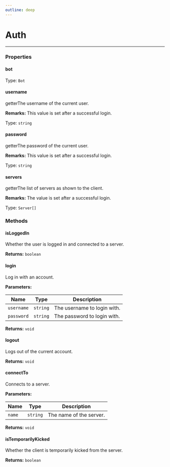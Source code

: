 ```yaml
---
outline: deep
---
```


# Auth 

---

### Properties

#### bot

Type: `Bot`

#### username

​<Badge type="info">getter</Badge>The username of the current user.

**Remarks:** This value is set after a successful login.

Type: `string`

#### password

​<Badge type="info">getter</Badge>The password of the current user.

**Remarks:** This value is set after a successful login.

Type: `string`

#### servers

​<Badge type="info">getter</Badge>The list of servers as shown to the client.

**Remarks:** The value is set after a successful login.

Type: `Server[]`

### Methods

#### isLoggedIn

Whether the user is logged in and connected to a server.

**Returns:** `boolean`

#### login

Log in with an account.

**Parameters:**

| Name | Type | Description |
|------|------|-------------|
| `username` | `string` | The username to login with. |
| `password` | `string` | The password to login with. |

**Returns:** `void`

#### logout

Logs out of the current account.

**Returns:** `void`

#### connectTo

Connects to a server.

**Parameters:**

| Name | Type | Description |
|------|------|-------------|
| `name` | `string` | The name of the server. |

**Returns:** `void`

#### isTemporarilyKicked

Whether the client is temporarily kicked from the server.

**Returns:** `boolean`

